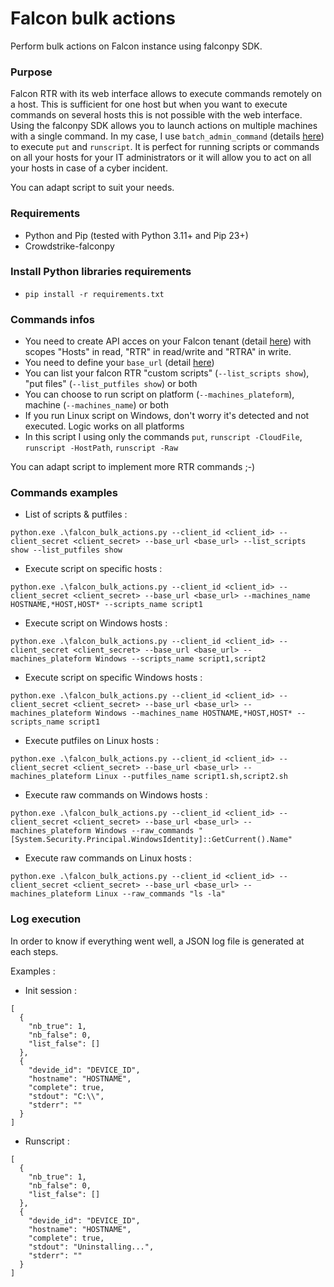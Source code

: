 # Falcon bulk actions
Perform bulk actions on Falcon instance using falconpy SDK.

### Purpose
Falcon RTR with its web interface allows to execute commands remotely on a host. This is sufficient for one host but when you want to execute commands on several hosts this is not possible with the web interface.
Using the falconpy SDK allows you to launch actions on multiple machines with a single command.
In my case, I use ```batch_admin_command``` (details [here](https://www.falconpy.io/Service-Collections/Real-Time-Response-Admin.html?highlight=batch_admin_command#batchadmincmd)) to execute ```put``` and ```runscript```. It is perfect for running scripts or commands on all your hosts for your IT administrators or it will allow you to act on all your hosts in case of a cyber incident.

You can adapt script to suit your needs.

### Requirements
- Python and Pip (tested with Python 3.11+ and Pip 23+)
- Crowdstrike-falconpy

### Install Python libraries requirements
- ```pip install -r requirements.txt```

### Commands infos

- You need to create API acces on your Falcon tenant (detail [here](https://www.crowdstrike.com/blog/tech-center/get-access-falcon-apis/)) with scopes "Hosts" in read, "RTR" in read/write and "RTRA" in write. 
- You need to define your ```base_url``` (detail [here](https://www.falconpy.io/Usage/Environment-Configuration.html#base-url))
- You can list your falcon RTR "custom scripts" (```--list_scripts show```), "put files" (```--list_putfiles show```) or both
- You can choose to run script on platform (```--machines_plateform```), machine (```--machines_name```) or both
- If you run Linux script on Windows, don't worry it's detected and not executed. Logic works on all platforms
- In this script I using only the commands ```put```, ```runscript -CloudFile```, ```runscript -HostPath```, ```runscript -Raw```

You can adapt script to implement more RTR commands ;-)

### Commands examples
- List of scripts & putfiles :
  
```python.exe .\falcon_bulk_actions.py --client_id <client_id> --client_secret <client_secret> --base_url <base_url> --list_scripts show --list_putfiles show```

- Execute script on specific hosts :
  
```python.exe .\falcon_bulk_actions.py --client_id <client_id> --client_secret <client_secret> --base_url <base_url> --machines_name HOSTNAME,*HOST,HOST* --scripts_name script1```

- Execute script on Windows hosts :
  
```python.exe .\falcon_bulk_actions.py --client_id <client_id> --client_secret <client_secret> --base_url <base_url> --machines_plateform Windows --scripts_name script1,script2```

- Execute script on specific Windows hosts :
  
```python.exe .\falcon_bulk_actions.py --client_id <client_id> --client_secret <client_secret> --base_url <base_url> --machines_plateform Windows --machines_name HOSTNAME,*HOST,HOST* --scripts_name script1```

- Execute putfiles on Linux hosts :
  
```python.exe .\falcon_bulk_actions.py --client_id <client_id> --client_secret <client_secret> --base_url <base_url> --machines_plateform Linux --putfiles_name script1.sh,script2.sh```

- Execute raw commands on Windows hosts :
  
```python.exe .\falcon_bulk_actions.py --client_id <client_id> --client_secret <client_secret> --base_url <base_url> --machines_plateform Windows --raw_commands "[System.Security.Principal.WindowsIdentity]::GetCurrent().Name"```

- Execute raw commands on Linux hosts :
  
```python.exe .\falcon_bulk_actions.py --client_id <client_id> --client_secret <client_secret> --base_url <base_url> --machines_plateform Linux --raw_commands "ls -la"```

### Log execution
In order to know if everything went well, a JSON log file is generated at each steps.

Examples :
- Init session : 
```
[
  {
    "nb_true": 1,
    "nb_false": 0,
    "list_false": []
  },
  {
    "devide_id": "DEVICE_ID",
    "hostname": "HOSTNAME",
    "complete": true,
    "stdout": "C:\\",
    "stderr": ""
  }
]
```

- Runscript :
```
[
  {
    "nb_true": 1,
    "nb_false": 0,
    "list_false": []
  },
  {
    "devide_id": "DEVICE_ID",
    "hostname": "HOSTNAME",
    "complete": true,
    "stdout": "Uninstalling...",
    "stderr": ""
  }
]
```
